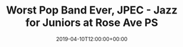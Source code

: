 ---
templateKey: event
guid: 0899bb3b-6eab-11ea-99c5-002590d1d1b0
date: 2019-04-10T12:00:00+00:00
eventTime: '12:00 pm'
title: Worst Pop Band Ever, JPEC  - Jazz for Juniors at Rose Ave PS
artist: Worst Pop Band Ever
city: Toronto
venue: JPEC  - Jazz for Juniors at Rose Ave PS
group: The Worst Pop Band Ever
---